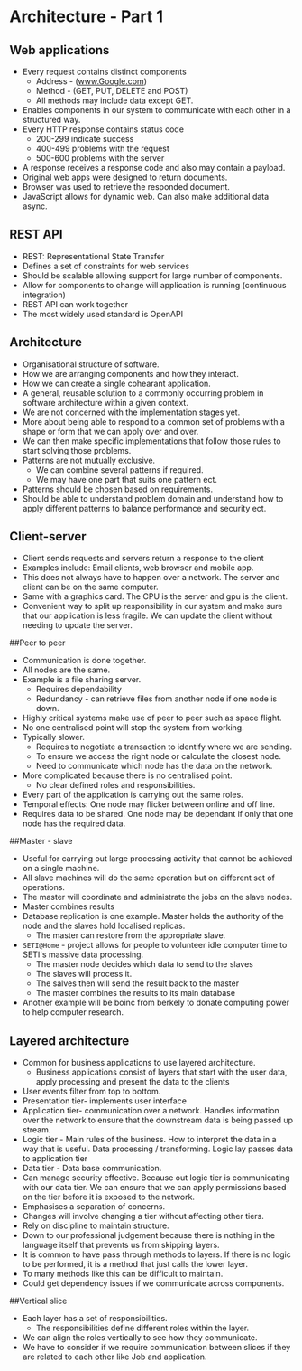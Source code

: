 # Architecture - Part 1

## Web applications
* Every request contains distinct components
  * Address - (www.Google.com)
  * Method - (GET, PUT, DELETE and POST)
  * All methods may include data except GET.
* Enables components in our system to communicate with each other in a
  structured way.
* Every HTTP response contains status code
  * 200-299 indicate success
  * 400-499 problems with the request
  * 500-600 problems with the server
* A response receives a response code and also may contain a payload.
* Original web apps were designed to return documents.
* Browser was used to retrieve the responded document.
* JavaScript allows for dynamic web. Can also make additional data
  async.

## REST API
* REST: Representational State Transfer
* Defines a set of constraints for web services
* Should be scalable allowing support for large number of components.
* Allow for components to change will application is running (continuous
  integration)
* REST API can work together
* The most widely used standard is OpenAPI

## Architecture
* Organisational structure of software.
* How we are arranging components and how they interact.
* How we can create a single cohearant application.
* A general, reusable solution to a commonly occurring problem in
  software architecture within a given context.
* We are not concerned with the implementation stages yet.
* More about being able to respond to a common set of problems with a
  shape or form that we can apply over and over.
* We can then make specific implementations that follow those rules to
  start solving those problems.
* Patterns are not mutually exclusive.
  * We can combine several patterns if required.
  * We may have one part that suits one pattern ect.
* Patterns should be chosen based on requirements.
* Should be able to understand problem domain and understand how to
  apply different patterns to balance performance and  security ect.

## Client-server
* Client sends requests and servers return a response to the client
* Examples include: Email clients, web browser and mobile app.
* This does not always have to happen over a network. The server and
  client can be on the same computer.
* Same with a graphics card. The CPU is the server and gpu is the
  client.
* Convenient way to split up responsibility in our system and make sure
  that  our application is less fragile. We can update the client
  without needing to update the server.

##Peer to peer
* Communication is done together.
* All nodes are the same.
* Example is a file sharing server.
  * Requires dependability
  * Redundancy - can retrieve files from another node if one node is
    down.
* Highly critical systems make use of peer to peer such as space flight.
* No one centralised point will stop the system from working.
* Typically slower.
  * Requires to negotiate a transaction to identify where we are
    sending.
  * To ensure we access the right node or calculate the closest node.
  * Need to communicate which node has the data on the network.
* More complicated because there is no centralised point.
  * No clear defined roles and responsibilities.
* Every part of the application is carrying out the same roles.
* Temporal effects: One node may flicker between online and off line.
* Requires data to be shared. One node may be dependant if only that one
  node has the required data.

##Master - slave
* Useful for carrying out large processing activity that cannot be
  achieved on a single machine.
* All slave machines will do the same operation but on different set of
  operations.
* The master will coordinate and administrate the jobs on the slave
  nodes.
* Master combines results
* Database replication is one example. Master holds the authority of the
  node and the slaves hold localised replicas.
  * The master can restore from the appropriate slave.
* `SETI@Home` - project allows for people to volunteer idle computer
  time to SETI's massive data processing.
    * The master node decides which data to send to the slaves
    * The slaves will process it.
    * The salves then will send the result back to the master
    * The master combines the results to its main database
* Another example will be boinc from berkely to donate computing power
  to help computer research.

## Layered architecture
* Common for business applications to use layered architecture.
  * Business applications consist of layers that start with the user
    data, apply processing and present the data to the clients
* User events filter from top to bottom.
* Presentation tier- implements user interface
* Application tier- communication over a network. Handles information
  over the network to ensure that the downstream data is being passed up
  stream.
* Logic tier - Main rules of the business. How to interpret the data in
  a way that is useful. Data processing / transforming. Logic lay passes
  data to application tier
* Data tier - Data base communication.
* Can manage security effective. Because out logic tier is communicating
  with our data tier. We can ensure that we can apply permissions based
  on the tier before it is exposed to the network.
* Emphasises a separation of concerns.
* Changes will involve changing a tier without affecting other tiers.
* Rely on discipline to maintain structure.
* Down to our professional judgement because there is nothing in the
  language itself that prevents us from skipping layers.
* It is common to have pass through methods to layers. If there is no
  logic to be performed, it is a method that just calls the lower layer.
* To many methods like this can be difficult to maintain.
* Could get dependency issues if we communicate across components.

##Vertical slice
* Each layer has a set of responsibilities.
  * The responsibilities define different roles within the layer.
* We can align the roles vertically to see how they communicate.
* We have to consider if we require communication between slices if they
  are related to each other like Job and application.
